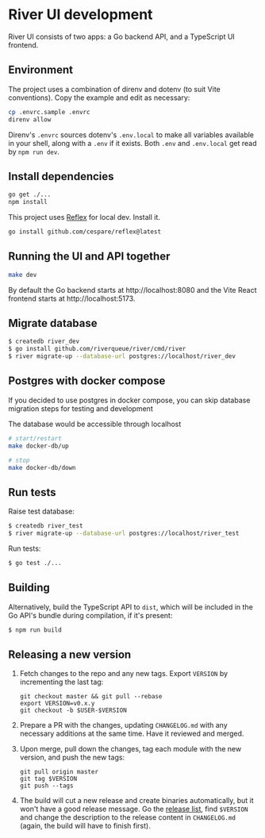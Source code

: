 # River UI development

River UI consists of two apps: a Go backend API, and a TypeScript UI frontend.

## Environment

The project uses a combination of direnv and dotenv (to suit Vite conventions). Copy the example and edit as necessary:

```sh
cp .envrc.sample .envrc
direnv allow
```

Direnv's `.envrc` sources dotenv's `.env.local` to make all variables available in your shell, along with a `.env` if it exists. Both `.env` and `.env.local` get read by `npm run dev`.

## Install dependencies

```sh
go get ./...
npm install
```

This project uses [Reflex](https://github.com/cespare/reflex) for local dev. Install it.

``` sh
go install github.com/cespare/reflex@latest
```

## Running the UI and API together

```sh
make dev
```

By default the Go backend starts at http://localhost:8080 and the Vite React frontend starts at http://localhost:5173.

## Migrate database

```sh
$ createdb river_dev
$ go install github.com/riverqueue/river/cmd/river
$ river migrate-up --database-url postgres://localhost/river_dev
```

## Postgres with docker compose 
If you decided to use postgres in docker compose, you can skip database migration steps for testing and development

The database would be accessible through localhost
```sh
# start/restart
make docker-db/up

# stop
make docker-db/down
```

## Run tests

Raise test database:

```sh
$ createdb river_test
$ river migrate-up --database-url postgres://localhost/river_test
```

Run tests:

```sh
$ go test ./...
```

## Building

Alternatively, build the TypeScript API to `dist`, which will be included in the Go API's bundle during compilation, if it's present:

```sh
$ npm run build
```

## Releasing a new version

1. Fetch changes to the repo and any new tags. Export `VERSION` by incrementing the last tag:

   ```shell
   git checkout master && git pull --rebase
   export VERSION=v0.x.y
   git checkout -b $USER-$VERSION
   ```

2. Prepare a PR with the changes, updating `CHANGELOG.md` with any necessary additions at the same time. Have it reviewed and merged.

3. Upon merge, pull down the changes, tag each module with the new version, and push the new tags:

   ```shell
   git pull origin master
   git tag $VERSION
   git push --tags
   ```

4. The build will cut a new release and create binaries automatically, but it won't have a good release message. Go the [release list](https://github.com/riverqueue/riverui/releases), find `$VERSION` and change the description to the release content in `CHANGELOG.md` (again, the build will have to finish first).
